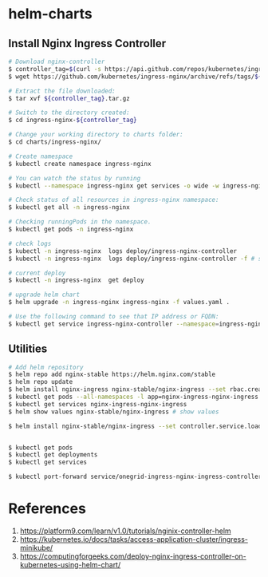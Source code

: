 # helm-charts

## Install Nginx Ingress Controller

```bash
# Download nginx-controller
$ controller_tag=$(curl -s https://api.github.com/repos/kubernetes/ingress-nginx/releases/latest | grep tag_name | cut -d '"' -f 4)
$ wget https://github.com/kubernetes/ingress-nginx/archive/refs/tags/${controller_tag}.tar.gz

# Extract the file downloaded:
$ tar xvf ${controller_tag}.tar.gz

# Switch to the directory created:
$ cd ingress-nginx-${controller_tag}

# Change your working directory to charts folder:
$ cd charts/ingress-nginx/

# Create namespace
$ kubectl create namespace ingress-nginx

# You can watch the status by running
$ kubectl --namespace ingress-nginx get services -o wide -w ingress-nginx-controller

# Check status of all resources in ingress-nginx namespace:
$ kubectl get all -n ingress-nginx

# Checking runningPods in the namespace.
$ kubectl get pods -n ingress-nginx

# check logs
$ kubectl -n ingress-nginx  logs deploy/ingress-nginx-controller
$ kubectl -n ingress-nginx  logs deploy/ingress-nginx-controller -f # stream

# current deploy
$ kubectl -n ingress-nginx  get deploy

# upgrade helm chart
$ helm upgrade -n ingress-nginx ingress-nginx -f values.yaml .

# Use the following command to see that IP address or FQDN:
$ kubectl get service ingress-nginx-controller --namespace=ingress-nginx
```

## Utilities

```bash
# Add helm repository
$ helm repo add nginx-stable https://helm.nginx.com/stable
$ helm repo update
$ helm install nginx-ingress nginx-stable/nginx-ingress --set rbac.create=true
$ kubectl get pods --all-namespaces -l app=nginx-ingress-nginx-ingress
$ kubectl get services nginx-ingress-nginx-ingress
$ helm show values nginx-stable/nginx-ingress # show values

$ helm install nginx-stable/nginx-ingress --set controller.service.loadBalancerIP=XXXX,rbac.create=true


$ kubectl get pods
$ kubectl get deployments
$ kubectl get services

$ kubectl port-forward service/onegrid-ingress-nginx-ingress-controller 8080:80
```



# References

1. https://platform9.com/learn/v1.0/tutorials/nginix-controller-helm
2. https://kubernetes.io/docs/tasks/access-application-cluster/ingress-minikube/
3. https://computingforgeeks.com/deploy-nginx-ingress-controller-on-kubernetes-using-helm-chart/